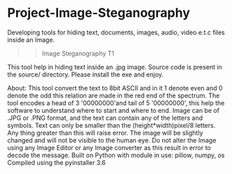 # 									Project-Image-Steganography
Developing tools for hiding text, documents, images, audio, video e.t.c files inside an Image.


>> Image Steganography T1

This tool help in hiding text inside an .jpg image. Source code is present in the source/ directory. Please install the exe and enjoy.

About:  This tool convert the text to 8bit ASCII and in it 1 denote even and 0 denote the odd this relation
		are made in the red end of the spectrum. The tool encodes a head of 3 '00000000'and tail of 5 '00000000', this help the software to understand where to start and where to end. Image can be of .JPG or .PNG format, and the text can contain any of the letters and symbols. Text can only be smaller than the (height*width)pixel/8 letters. Any thing greater than this will raise error. The image will be slightly changed and will not be visible to the human eye. Do not alter the Image using any Image Editor or any Image converter as this result in error to decode the message.
	Built on Python with module in use: pillow, numpy, os
	Compiled using the pyinstaller 3.6
